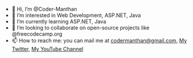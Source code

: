 - 👋 Hi, I’m @Coder-Manthan
- 👀 I’m interested in Web Development, ASP.NET, Java
- 🌱 I’m currently learning ASP.NET, Java
- 💞️ I’m looking to collaborate on open-source projects like @freecodecamp.org
- 📫 How to reach me:
  you can mail me at codermanthan@gmail.com,
  [My Twitter](https://twitter.com/CoderManthan),
  [My YouTube Channel](https://www.youtube.com/channel/UCIWY_d175Ovs-qiOMderzcw)

<!---
Coder-Manthan/Coder-Manthan is a ✨ special ✨ repository because its `README.md` (this file) appears on your GitHub profile.
You can click the Preview link to take a look at your changes.
--->
